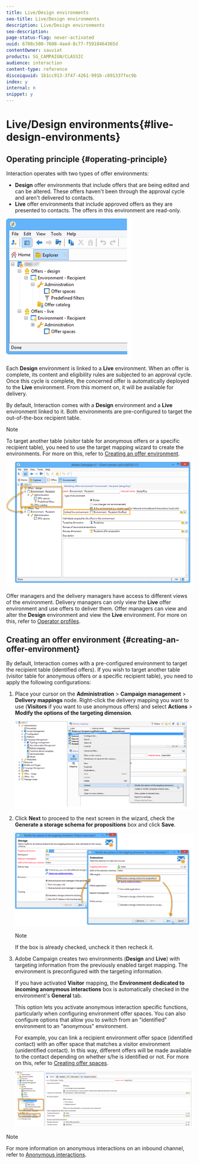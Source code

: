 ```yaml
---
title: Live/Design environments
seo-title: Live/Design environments
description: Live/Design environments
seo-description: 
page-status-flag: never-activated
uuid: 6708c500-7608-4aed-8c77-f5918464365d
contentOwner: sauviat
products: SG_CAMPAIGN/CLASSIC
audience: interaction
content-type: reference
discoiquuid: 1b1cc913-3f47-4261-991b-c891337fec9b
index: y
internal: n
snippet: y
---
```


# Live/Design environments{#live-design-environments}

## Operating principle {#operating-principle}

Interaction operates with two types of offer environments:

* **Design** offer environments that include offers that are being edited and can be altered. These offers haven't been through the approval cycle and aren't delivered to contacts.
* **Live** offer environments that include approved offers as they are presented to contacts. The offers in this environment are read-only.

![](assets/offer_environments_overview_001.png)

Each **Design** environment is linked to a **Live** environment. When an offer is complete, its content and eligibility rules are subjected to an approval cycle. Once this cycle is complete, the concerned offer is automatically deployed to the **Live** environment. From this moment on, it will be available for delivery.

By default, Interaction comes with a **Design** environment and a **Live** environment linked to it. Both environments are pre-configured to target the out-of-the-box recipient table.

>[!NOTE]
>
>To target another table (visitor table for anonymous offers or a specific recipient table), you need to use the target mapping wizard to create the environments. For more on this, refer to [Creating an offer environment](../../interaction/using/live-design-environments.md#creating-an-offer-environment).

![](assets/offer_environments_overview_002.png)

Offer managers and the delivery managers have access to different views of the environment. Delivery managers can only view the **Live** offer environment and use offers to deliver them. Offer managers can view and alter the **Design** environment and view the **Live** environment. For more on this, refer to [Operator profiles](../../interaction/using/operator-profiles.md).

## Creating an offer environment {#creating-an-offer-environment}

By default, Interaction comes with a pre-configured environment to target the recipient table (identified offers). If you wish to target another table (visitor table for anonymous offers or a specific recipient table), you need to apply the following configurations:

1. Place your cursor on the **Administration** > **Campaign management** > **Delivery mappings** node. Right-click the delivery mapping you want to use (**Visitors** if you want to use anonymous offers) and select **Actions** > **Modify the options of the targeting dimension**.

   ![](assets/offer_env_anonymous_001.png)

1. Click **Next** to proceed to the next screen in the wizard, check the **Generate a storage schema for propositions** box and click **Save**.

   ![](assets/offer_env_anonymous_002.png)

   >[!NOTE]
   >
   >If the box is already checked, uncheck it then recheck it.

1. Adobe Campaign creates two environments (**Design** and **Live**) with targeting information from the previously enabled target mapping. The environment is preconfigured with the targeting information.

   If you have activated **Visitor** mapping, the **Environment dedicated to incoming anonymous interactions** box is automatically checked in the environment's **General** tab.

   This option lets you activate anonymous interaction specific functions, particularly when configuring environment offer spaces. You can also configure options that allow you to switch from an "identified" environment to an "anonymous" environment.

   For example, you can link a recipient environment offer space (identified contact) with an offer space that matches a visitor environment (unidentified contact). In this way, different offers will be made available to the contact depending on whether s/he is identified or not. For more on this, refer to [Creating offer spaces](../../interaction/using/creating-offer-spaces.md).

   ![](assets/offer_env_anonymous_003.png)

>[!NOTE]
>
>For more information on anonymous interactions on an inbound channel, refer to [Anonymous interactions](../../interaction/using/anonymous-interactions.md).

